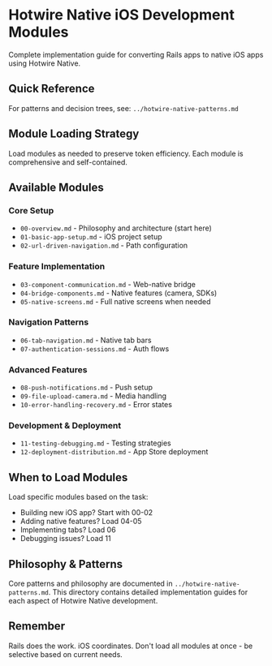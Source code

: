 # Hotwire Native iOS Development Modules

Complete implementation guide for converting Rails apps to native iOS apps using Hotwire Native.

## Quick Reference

For patterns and decision trees, see: `../hotwire-native-patterns.md`

## Module Loading Strategy

Load modules as needed to preserve token efficiency. Each module is comprehensive and self-contained.

## Available Modules

### Core Setup
- `00-overview.md` - Philosophy and architecture (start here)
- `01-basic-app-setup.md` - iOS project setup
- `02-url-driven-navigation.md` - Path configuration

### Feature Implementation  
- `03-component-communication.md` - Web-native bridge
- `04-bridge-components.md` - Native features (camera, SDKs)
- `05-native-screens.md` - Full native screens when needed

### Navigation Patterns
- `06-tab-navigation.md` - Native tab bars
- `07-authentication-sessions.md` - Auth flows

### Advanced Features
- `08-push-notifications.md` - Push setup
- `09-file-upload-camera.md` - Media handling
- `10-error-handling-recovery.md` - Error states

### Development & Deployment
- `11-testing-debugging.md` - Testing strategies
- `12-deployment-distribution.md` - App Store deployment

## When to Load Modules

Load specific modules based on the task:
- Building new iOS app? Start with 00-02
- Adding native features? Load 04-05
- Implementing tabs? Load 06
- Debugging issues? Load 11

## Philosophy & Patterns

Core patterns and philosophy are documented in `../hotwire-native-patterns.md`. This directory contains detailed implementation guides for each aspect of Hotwire Native development.

## Remember

Rails does the work. iOS coordinates. Don't load all modules at once - be selective based on current needs.